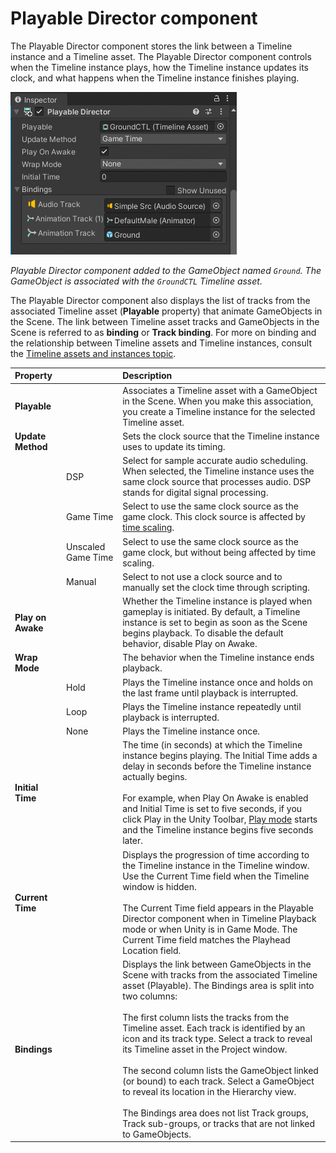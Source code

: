 # Playable Director component

The Playable Director component stores the link between a Timeline instance and a Timeline asset. The Playable Director component controls when the Timeline instance plays, how the Timeline instance updates its clock, and what happens when the Timeline instance finishes playing.

![](images/playable-director.png)

_Playable Director component added to the GameObject named `Ground`. The GameObject is associated with the `GroundCTL` Timeline asset._

The Playable Director component also displays the list of tracks from the associated Timeline asset (**Playable** property) that animate GameObjects in the Scene. The link between Timeline asset tracks and GameObjects in the Scene is referred to as **binding** or **Track binding**. For more on binding and the relationship between Timeline assets and Timeline instances, consult the [Timeline assets and instances topic](tl-overview.md).

|**Property** ||**Description** |
|:---|:---|:---|
|**Playable**||Associates a Timeline asset with a GameObject in the Scene. When you make this association, you create a Timeline instance for the selected Timeline asset.|
|**Update Method**||Sets the clock source that the Timeline instance uses to update its timing.|
||DSP|Select for sample accurate audio scheduling. When selected, the Timeline instance uses the same clock source that processes audio. DSP stands for digital signal processing.|
||Game Time|Select to use the same clock source as the game clock. This clock source is affected by [time scaling](https://docs.unity3d.com/Manual/TimeFrameManagement.html).|
||Unscaled Game Time|Select to use the same clock source as the game clock, but without being affected by time scaling.|
||Manual|Select to not use a clock source and to manually set the clock time through scripting.|
|**Play on Awake**||Whether the Timeline instance is played when gameplay is initiated. By default, a Timeline instance is set to begin as soon as the Scene begins playback. To disable the default behavior, disable Play on Awake.|
|**Wrap Mode**||The behavior when the Timeline instance ends playback.|
||Hold|Plays the Timeline instance once and holds on the last frame until playback is interrupted.|
||Loop|Plays the Timeline instance repeatedly until playback is interrupted.|
||None|Plays the Timeline instance once.|
|**Initial Time**||The time (in seconds) at which the Timeline instance begins playing. The Initial Time adds a delay in seconds before the Timeline instance actually begins.<br/><br/>For example, when Play On Awake is enabled and Initial Time is set to five seconds, if you click Play in the Unity Toolbar, [Play mode](https://docs.unity3d.com/Manual/GameView.html) starts and the Timeline instance begins five seconds later.|
|**Current Time**||Displays the progression of time according to the Timeline instance in the Timeline window. Use the Current Time field when the Timeline window is hidden.<br/><br/>The Current Time field appears in the Playable Director component when in Timeline Playback mode or when Unity is in Game Mode. The Current Time field matches the Playhead Location field.|
|**Bindings**||Displays the link between GameObjects in the Scene with tracks from the associated Timeline asset (Playable). The Bindings area is split into two columns:<br/><br/>The first column lists the tracks from the Timeline asset. Each track is identified by an icon and its track type. Select a track to reveal its Timeline asset in the Project window.<br/><br/>The second column lists the GameObject linked (or bound) to each track. Select a GameObject to reveal its location in the Hierarchy view.<br/><br/>The Bindings area does not list Track groups, Track sub-groups, or tracks that are not linked to GameObjects.|
